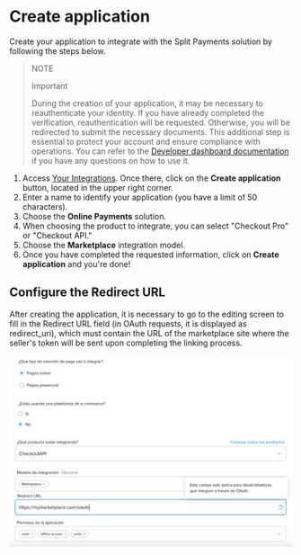 # Create application

Create your application to integrate with the Split Payments solution by following the steps below.

   > NOTE
   >
   > Important
   >
   > During the creation of your application, it may be necessary to reauthenticate your identity. If you have already completed the verification, reauthentication will be requested. Otherwise, you will be redirected to submit the necessary documents. This additional step is essential to protect your account and ensure compliance with operations. You can refer to the [Developer dashboard documentation](/developers/es/docs/split-payment/additional-content/your-integrations/dashboard) if you have any questions on how to use it.

1. Access [Your Integrations](https://www.mercadopago.com.br/developers/panel/app). Once there, click on the **Create application** button, located in the upper right corner.
2. Enter a name to identify your application (you have a limit of 50 characters).
3. Choose the **Online Payments** solution.
4. When choosing the product to integrate, you can select "Checkout Pro" or "Checkout API."
5. Choose the **Marketplace** integration model.
6. Once you have completed the requested information, click on **Create application** and you're done!

## Configure the Redirect URL

After creating the application, it is necessary to go to the editing screen to fill in the Redirect URL field (in OAuth requests, it is displayed as redirect_uri), which must contain the URL of the marketplace site where the seller's token will be sent upon completing the linking process.

![Redirect URL](/images/split-payment/redirect-url-es.png)